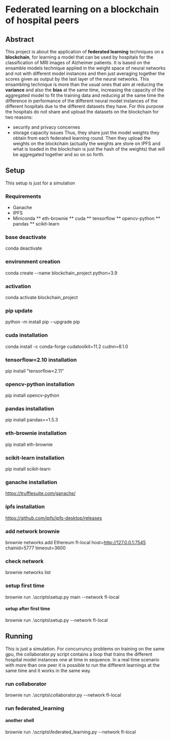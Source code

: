 # Federated learning on a blockchain of hospital peers
## Abstract
This project is about the application of **federated learning** techniques on a **blockchain**, for learning a model that can be used by hospitals
for the classification of MRI images of Alzheimer patients. It is based on the ensamble models technique applied in the weight space of neural networks 
and not with different model instances and then just averaging together the scores given as output by the last layer of the neural networks.
This ensambling technique is more than the usual ones that aim at reducing the **variance** and also the **bias** at the same time, increasing the capacity
of the aggregated model to fit the training data and reducing at the same time the difference in performance of the different neural model instances of the 
different hospitals due to the different datasets they have.
For this purpose the hospitals do not share and upload the datasets on the blockchain for two reasons:
* security and privacy concernes
* storage capacity issues
Thus, they share just the model weights they obtain from each federated learning round. Then they upload the weights on the blockchain (actually the weights
are store on IPFS and what is loaded in the blockchain is just the hash of the weights) that will be aggregated together and so on so forth.

## Setup
This setup is just for a simulation
### Requirements
* Ganache
* IPFS
* Miniconda
 ** eth-brownie
 ** cuda
 ** tensorflow
 ** opencv-python
 ** pandas
 ** scikit-learn

### base deactivate
conda deactivate

### environment creation
conda create --name blockchain_project python=3.9

### activation
conda activate blockchain_project

### pip update
python -m install pip --upgrade pip

### cuda installation
conda install -c conda-forge cudatoolkit=11.2 cudnn=8.1.0

### tensorflow=2.10 installation
pip install "tensorflow<2.11"

### opencv-python installation
pip install opencv-python

### pandas installation
pip install pandas==1.5.3

### eth-brownie installation
pip install eth-brownie

### scikit-learn installation
pip install scikit-learn

### ganache installation
https://trufflesuite.com/ganache/

### ipfs installation
https://github.com/ipfs/ipfs-desktop/releases

### add network brownie
brownie networks add Ethereum fl-local host=http://127.0.0.1:7545 chainid=5777 timeout=3600

### check network
brownie networks list

### setup first time
brownie run .\scripts\setup.py main --network fl-local 
#### setup after first time
brownie run .\scripts\setup.py --network fl-local

## Running
This is just a simulation. For concurruncy problems on training on the same gpu, the collaborator.py script contains a loop that trains the
different hospital model instances one at time in sequence. In a real time scenario with more than one peer it is possible to run 
the different learnings at the same time and it works in the same way.
### run collaborator
brownie run .\scripts\collaborator.py --network fl-local

### run federated_learning
#### another shell
brownie run .\scripts\federated_learning.py --network fl-local



